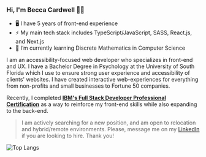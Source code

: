 ### Hi, I'm Becca Cardwell 👋🏻

<!--
**beccatcardwell/beccatcardwell** is a ✨ _special_ ✨ repository because its `README.md` (this file) appears on your GitHub profile.

Here are some ideas to get you started:

- 🔭 I’m currently working on ...

- 👯 I’m looking to collaborate on ...
- 🤔 I’m looking for help with ...
- 💬 Ask me about ...
- 📫 How to reach me: ...
- 😄 Pronouns: ...
- ⚡ Fun fact: ...
-->
- 🖥️ I have 5 years of front-end experience
- ⚡ My main tech stack includes TypeScript/JavaScript, SASS, React.js, and Next.js
- 🌱 I’m currently learning Discrete Mathematics in Computer Science

I am an accessibility-focused web developer who specializes in front-end and UX. I have a Bachelor Degree in Psychology at the University of South Florida which I use to ensure strong user experience and accessibility of clients' websites. I have created interactive web-experiences for everything from non-profits and small businesses to Fortune 50 companies.

Recently, I completed **[IBM's Full Stack Developer Professional Certification](https://www.coursera.org/professional-certificates/ibm-full-stack-cloud-developer)** as a way to reinforce my front-end skills while also expanding to the back-end.

> I am actively searching for a new position, and am open to relocation and hybrid/remote environments. Please, message me on my [LinkedIn](https://www.linkedin.com/in/rebecca-cardwell/) if you are looking to hire. Thank you!

![Top Langs](https://github-readme-stats.vercel.app/api/top-langs/?username=beccatcardwell&layout=compact&theme=vision-friendly-dark)
